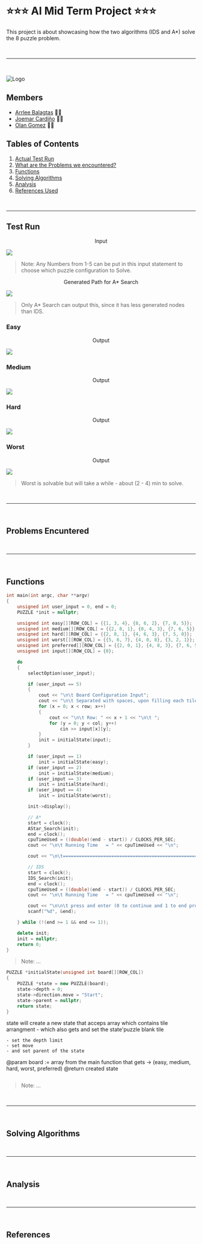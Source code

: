 # ⭐️⭐️⭐️ **AI Mid Term Project** ⭐️⭐️⭐️

This project is about showcasing how the two algorithms (IDS and A*) solve the 8 puzzle problem.

<br>

---

<br>

![Logo](https://static.vecteezy.com/system/resources/previews/000/371/208/original/vector-welcome-hand-drawn-text.jpg)

## Members

- [Arrlee Balagtas](https://www.facebook.com/100004747590876/ "Arrlee Balagtas") ✌🏻
- [Joemar Cardiño](https://github.com/joemar25 "Joemar's Github") 👋🏻
- [Olan Gomez](https://github.com/AdrianJones23 "Olan Gomez") 🤙🏻

## Tables of Contents

1. [Actual Test Run](#test-run)
2. [What are the Problems we encountered?](#problems-encuntered)
3. [Functions](#functions)
4. [Solving Algorithms](#solving-algorithms)
5. [Analysis](#analysis)
6. [References Used](#references)

<br>

---

## Test Run

<p align="center"> Input </p>

<img src="https://github.com/joemar25/Files/blob/main/easy-in.PNG?raw=true">

> Note: Any Numbers from 1-5 can be put in this input statement to choose which puzzle configuration to Solve.

<p align="center"> Generated Path for A* Search </p>

<img src="https://github.com/joemar25/Files/blob/main/ai-mid-term-out.PNG?raw=true" >

> Only A* Search can output this, since it has less generated nodes than IDS.

### Easy

<p align="center"> Output </p>

<img src="https://github.com/joemar25/Files/blob/main/easy-out.png?raw=true" >

### Medium

<p align="center"> Output </p>

<img src="https://github.com/joemar25/Files/blob/main/medium-out.PNG?raw=true" >

### Hard

<p align="center"> Output </p>

<img src="https://github.com/joemar25/Files/blob/main/hard-out.PNG?raw=true" >

### Worst

<p align="center"> Output </p>

<img src="https://github.com/joemar25/Files/blob/main/worst-out.PNG?raw=true" >

> Worst is solvable but will take a while - about (2 - 4) min to solve.

<br>

---

<br>

## Problems Encuntered

<br>

---

<br>

## Functions

```c++
int main(int argc, char **argv)
{
    unsigned int user_input = 0, end = 0;
    PUZZLE *init = nullptr;

    unsigned int easy[][ROW_COL] = {{1, 3, 4}, {8, 6, 2}, {7, 0, 5}};
    unsigned int medium[][ROW_COL] = {{2, 8, 1}, {0, 4, 3}, {7, 6, 5}};
    unsigned int hard[][ROW_COL] = {{2, 8, 1}, {4, 6, 3}, {7, 5, 0}};
    unsigned int worst[][ROW_COL] = {{5, 6, 7}, {4, 0, 8}, {3, 2, 1}};
    unsigned int preferred[][ROW_COL] = {{2, 0, 1}, {4, 8, 3}, {7, 6, 5}};
    unsigned int input[][ROW_COL] = {0};

    do
    {
        selectOption(user_input);

        if (user_input == 5)
        {
            cout << "\n\t Board Configuration Input";
            cout << "\n\t Separated with spaces, upon filling each tile...\n";
            for (x = 0; x < row; x++)
            {
                cout << "\n\t Row: " << x + 1 << "\n\t ";
                for (y = 0; y < col; y++)
                    cin >> input[x][y];
            }
            init = initialState(input);
        }

        if (user_input == 1)
            init = initialState(easy);
        if (user_input == 2)
            init = initialState(medium);
        if (user_input == 3)
            init = initialState(hard);
        if (user_input == 4)
            init = initialState(worst);

        init->display();

        // A*
        start = clock();
        AStar_Search(init);
        end = clock();
        cpuTimeUsed = ((double)(end - start)) / CLOCKS_PER_SEC;
        cout << "\n\t Running Time   = " << cpuTimeUsed << "\n";

        cout << "\n\t=================================================================================\n";

        // IDS
        start = clock();
        IDS_Search(init);
        end = clock();
        cpuTimeUsed = ((double)(end - start)) / CLOCKS_PER_SEC;
        cout << "\n\t Running Time   = " << cpuTimeUsed << "\n";

        cout << "\n\n\t press and enter (0 to continue and 1 to end program): ";
        scanf("%d", &end);

    } while (!(end >= 1 && end <= 1));

    delete init;
    init = nullptr;
    return 0;
}
```

> Note: ...

```c++
PUZZLE *initialState(unsigned int board[][ROW_COL])
{
    PUZZLE *state = new PUZZLE(board);
    state->depth = 0;
    state->direction.move = "Start";
    state->parent = nullptr;
    return state;
}

```

state will create a new state that acceps array which contains tile arrangment
    - which also gets and set the state'puzzle blank tile

    - set the depth limit
    - set move
    - and set parent of the state

@param board := array from the main function that gets -> (easy, medium, hard, worst, preferred)
@return created state

```

```

> Note: ...

<br>

---

<br>

## Solving Algorithms

<br>

---

<br>

## Analysis

<br>

---

<br>

## References
